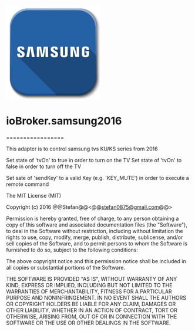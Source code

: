 ![Logo](admin/samsung.png)
# ioBroker.samsung2016
=================

This adapter is to control samsung tvs KU/KS series from 2016

Set state of 'tvOn' to true in order to turn on the TV
Set state of 'tvOn' to false in order to turn off the TV

Set sate of 'sendKey' to a valid Key (e.g. 'KEY_MUTE') in order to execute a remote command

The MIT License (MIT)

Copyright (c) 2016 @@Stefan@@<@@stefan0875@gmail.com@@>

Permission is hereby granted, free of charge, to any person obtaining a copy
of this software and associated documentation files (the "Software"), to deal
in the Software without restriction, including without limitation the rights
to use, copy, modify, merge, publish, distribute, sublicense, and/or sell
copies of the Software, and to permit persons to whom the Software is
furnished to do so, subject to the following conditions:

The above copyright notice and this permission notice shall be included in
all copies or substantial portions of the Software.

THE SOFTWARE IS PROVIDED "AS IS", WITHOUT WARRANTY OF ANY KIND, EXPRESS OR
IMPLIED, INCLUDING BUT NOT LIMITED TO THE WARRANTIES OF MERCHANTABILITY,
FITNESS FOR A PARTICULAR PURPOSE AND NONINFRINGEMENT. IN NO EVENT SHALL THE
AUTHORS OR COPYRIGHT HOLDERS BE LIABLE FOR ANY CLAIM, DAMAGES OR OTHER
LIABILITY, WHETHER IN AN ACTION OF CONTRACT, TORT OR OTHERWISE, ARISING FROM,
OUT OF OR IN CONNECTION WITH THE SOFTWARE OR THE USE OR OTHER DEALINGS IN
THE SOFTWARE.
